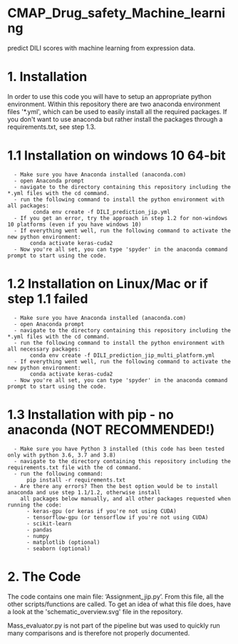 # CMAP_Drug_safety_Machine_learning
 predict DILI scores with machine learning from expression data.

# 1. Installation
In order to use this code you will have to setup an appropriate python environment. Within this repository there are two anaconda environment files '*.yml', which can be used to easily install all the required packages. If you don't want to use anaconda but rather install the packages through a requirements.txt, see step 1.3.
   # 1.1 Installation on windows 10 64-bit
      - Make sure you have Anaconda installed (anaconda.com)
      - open Anaconda prompt
      - navigate to the directory containing this repository including the *.yml files with the cd command.
      - run the following command to install the python environment with all packages:
            conda env create -f DILI_prediction_jip.yml
      - If you get an error, try the approach in step 1.2 for non-windows 10 platforms (even if you have windows 10)
      - If everything went well, run the following command to activate the new python environment:
           conda activate keras-cuda2
      - Now you're all set, you can type 'spyder' in the anaconda command prompt to start using the code.
  
   # 1.2 Installation on Linux/Mac or if step 1.1 failed
      - Make sure you have Anaconda installed (anaconda.com)
      - open Anaconda prompt
      - navigate to the directory containing this repository including the *.yml files with the cd command.
      - run the following command to install the python environment with all necessary packages:
           conda env create -f DILI_prediction_jip_multi_platform.yml
      - If everything went well, run the following command to activate the new python environment:
           conda activate keras-cuda2
      - Now you're all set, you can type 'spyder' in the anaconda command prompt to start using the code.

   # 1.3 Installation with pip - no anaconda (NOT RECOMMENDED!)
      - Make sure you have Python 3 installed (this code has been tested only with python 3.6, 3.7 and 3.8)
      - navigate to the directory containing this repository including the requirements.txt file with the cd command. 
      - run the following command:
          pip install -r requirements.txt
      - Are there any errors? Then the best option would be to install anaconda and use step 1.1/1.2, otherwise install
        all packages below manually, and all other packages requested when running the code:
          - keras-gpu (or keras if you're not using CUDA)
          - tensorflow-gpu (or tensorflow if you're not using CUDA)
          - scikit-learn
          - pandas
          - numpy
          - matplotlib (optional)
          - seaborn (optional)
 
# 2. The Code
The code contains one main file: ‘Assignment_jip.py’. From this file, all the other scripts/functions are called. To get an idea of what this file does, have a look at the 'schematic_overview.svg' file in the repository.

Mass_evaluator.py is not part of the pipeline but was used to quickly run many comparisons and is therefore not properly documented.
